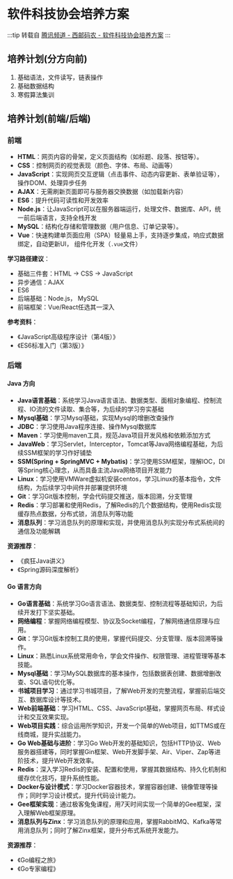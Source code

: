 # 软件科技协会培养方案

:::tip 转载自 [腾讯频道 - 西邮码农 - 软件科技协会培养方案](https://pd.qq.com/g/pd65611488/post/B_840de467d71500001441152188239554030X60)
:::

## 培养计划(分方向前)

1. 基础语法，文件读写，链表操作
2. 基础数据结构
3. 寒假算法集训

## 培养计划(前端/后端)

### 前端

- **HTML**：网页内容的骨架，定义页面结构（如标题、段落、按钮等）。
- **CSS**：控制网页的视觉表现（颜色、字体、布局、动画等）
- **JavaScript**：实现网页交互逻辑（点击事件、动态内容更新、表单验证等），操作DOM、处理异步任务
- **AJAX**：无需刷新页面即可与服务器交换数据（如加载新内容）
- **ES6**：提升代码可读性和开发效率
- **Node.js**：让JavaScript可以在服务器端运行，处理文件、数据库、API，统一前后端语言，支持全栈开发
- **MySQL**：结构化存储和管理数据（用户信息、订单记录等）。
- **Vue**：快速构建单页面应用（SPA）轻量易上手，支持逐步集成，响应式数据绑定，自动更新UI， 组件化开发（`.vue`文件）

**学习路径建议**：
- 基础三件套：HTML → CSS → JavaScript
- 异步通信：AJAX
- ES6
- 后端基础：Node.js， MySQL
- 前端框架：Vue/React任选其一深入

**参考资料**：
- 《JavaScript高级程序设计（第4版）》
- 《ES6标准入门（第3版）》

### 后端

#### Java 方向

- **Java语言基础**：系统学习Java语言语法、数据类型、面相对象编程、控制流程、IO流的文件读取、集合等，为后续的学习夯实基础
- **Mysql基础**：学习Mysql基础，实现Mysql的增删改查操作
- **JDBC**：学习使用Java程序连接、操作Mysql数据库
- **Maven**：学习使用maven工具，规范Java项目开发风格和依赖添加方式
- **JavaWeb**：学习Servlet，Interceptor，Tomcat等Java网络编程基础，为后续SSM框架的学习作好铺垫
- **SSM(Spring + SpringMVC + Mybatis)**：学习使用SSM框架，理解IOC，DI等Spring核心理念，从而具备主流Java网络项目开发能力
- **Linux**：学习使用VMWare虚拟机安装centos，学习Linux的基本指令，文件结构，为后续学习中间件并部署提供环境
- **Git**：学习Git版本控制，学会代码提交推送，版本回溯，分支管理
- **Redis**：学习部署和使用Redis，了解Redis的几个数据结构，使用Redis实现缓存热点数据，分布式锁，消息队列等功能
- **消息队列**：学习消息队列的原理和实现，并使用消息队列实现分布式系统间的通信及功能解耦

**资源推荐**：
- 《疯狂Java讲义》
- 《Spring源码深度解析》

#### Go 语言方向

- **Go语言基础**：系统学习Go语言语法、数据类型、控制流程等基础知识，为后续开发打下坚实基础。
- **网络编程**：掌握网络编程模型、协议及Socket编程，了解网络通信原理与应用。
- **Git**：学习Git版本控制工具的使用，掌握代码提交、分支管理、版本回溯等操作。
- **Linux**：熟悉Linux系统常用命令，学会文件操作、权限管理、进程管理等基本技能。
- **Mysql基础**：学习MySQL数据库的基本操作，包括数据表创建、数据增删改查、SQL语句优化等。
- **书城项目学习**：通过学习书城项目，了解Web开发的完整流程，掌握前后端交互、数据库设计等技术。
- **Web前端基础**：学习HTML、CSS、JavaScript基础，掌握网页布局、样式设计和交互效果实现。
- **Web项目实践**：综合运用所学知识，开发一个简单的Web项目，如TTMS或在线商城，提升实战能力。
- **Go Web基础与进阶**：学习Go Web开发的基础知识，包括HTTP协议、Web服务器搭建等，同时掌握Gin框架、Web开发脚手架、Air、Viper、Zap等进阶技术，提升Web开发效率。
- **Redis**：深入学习Redis的安装、配置和使用，掌握其数据结构、持久化机制和缓存优化技巧，提升系统性能。
- **Docker与设计模式**：学习Docker容器技术，掌握容器创建、镜像管理等操作；同时学习设计模式，提升代码设计能力。
- **Gee框架实现**：通过极客兔兔课程，用7天时间实现一个简单的Gee框架，深入理解Web框架原理。
- **消息队列与Zinx**：学习消息队列的原理和应用，掌握RabbitMQ、Kafka等常用消息队列；同时了解Zinx框架，提升分布式系统开发能力。

**资源推荐**：
- 《Go编程之旅》
- 《Go专家编程》
